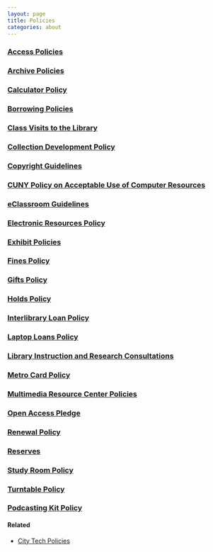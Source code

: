 ```yaml
---
layout: page
title: Policies
categories: about
---
```

<div class="row">
  <div class="col-sm-12 col-md-6 col-lg-6">
    <h3 class="mb-4"><a href="{{site.url}}about/policies/access/index.html">Access Policies</a></h3>
    <h3 class="mb-4"><a href="{{site.url}}services/archives/index.html">Archive Policies</a></h3>
    <h3 class="mb-4"><a href="{{site.url}}services/circulation/calculators.html">Calculator Policy</a></h3>
    <h3 class="mb-4"><a href="{{site.url}}services/circulation/index.html">Borrowing Policies</a></h3>
    <h3 class="mb-4"><a href="{{site.url}}about/policies/classvisits/index.html">Class Visits to the Library</a></h3>
    <h3 class="mb-4"><a href="{{site.url}}about/policies/collectionDev.html">Collection Development Policy</a></h3>
    <h3 class="mb-4"><a href="https://guides.cuny.edu/cunyfairuse/welcome">Copyright Guidelines</a></h3>
    <h3 class="mb-4"><a href="https://www.cuny.edu/wp-content/uploads/sites/4/page-assets/about/administration/offices/cis/it-policies/ComputerUsePolicy1.pdf">CUNY Policy on Acceptable Use of Computer Resources</a></h3>
    <h3 class="mb-4"><a href="{{site.url}}about/policies/eClassroom.html">eClassroom Guidelines</a></h3>
    <h3 class="mb-4"><a href="{{site.url}}about/policies/eresources.html">Electronic Resources Policy</a></h3>
    <h3 class="mb-4"><a href="{{site.url}}about/policies/exhibit.html">Exhibit Policies</a></h3>
    <h3 class="mb-4"><a href="{{site.url}}services/circulation/fines.html">Fines Policy</a></h3>
  </div>
  <div class="col-sm-12 col-md-6 col-lg-6">
    <h3 class="mb-4"><a href="{{site.url}}about/policies/gifts.html">Gifts Policy</a></h3>
    <h3 class="mb-4"><a href="{{site.url}}services/circulation/holds.html">Holds Policy</a></h3>
    <h3 class="mb-4"><a href="{{site.url}}about/policies/ill.html">Interlibrary Loan Policy</a></h3>
    <h3 class="mb-4"><a href="{{site.url}}about/policies/laptop.html">Laptop Loans Policy</a></h3>
    <h3 class="mb-4"><a href="{{site.url}}about/policies/onlineLibraryInstruction.html">Library Instruction and Research Consultations</a></h3> 
    <h3 class="mb-4"><a href="{{site.url}}about/policies/access/metrocard.html">Metro Card Policy</a></h3>
    <h3 class="mb-4"><a href="{{site.url}}about/policies/multimedia/index.html">Multimedia Resource Center Policies</a></h3>
    <h3 class="mb-4"><a href="{{site.url}}about/policies/openaccess.html">Open Access Pledge</a></h3>
    <h3 class="mb-4"><a href="{{site.url}}services/circulation/renewals.html">Renewal Policy</a></h3>
    <h3 class="mb-4"><a href="{{site.url}}services/circulation/reserves.html">Reserves</a></h3>
    <h3 class="mb-4"><a href="{{site.url}}about/policies/studyrooms.html">Study Room Policy</a></h3>
    <h3 class="mb-4"><a href="{{site.url}}about/policies/multimedia/turntable.html">Turntable Policy</a></h3>
    <h3 class="mb-4"><a href="{{site.url}}about/policies/multimedia/podcastkingKit.html">Podcasting Kit Policy</a></h3>
  </div>
</div>

<h4 style="font-weight:bold;">Related</h4>
<ul>
  <li><a href="https://www.citytech.cuny.edu/about-us/policies.aspx" target="_blank">City Tech Policies</a></li>
</ul>
